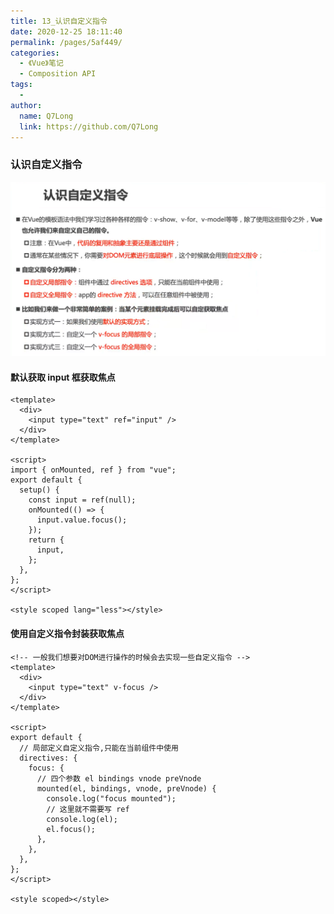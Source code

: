 ```yaml
---
title: 13_认识自定义指令
date: 2020-12-25 18:11:40
permalink: /pages/5af449/
categories:
  - 《Vue》笔记
  - Composition API
tags:
  -
author:
  name: Q7Long
  link: https://github.com/Q7Long
---
```


### 认识自定义指令

![image-20221209151442118](https://github.com/Q7Long/images/blob/master/qlBlog_images/Vue%E5%9F%BA%E7%A1%80/26_Composition%20API/13_%E8%AE%A4%E8%AF%86%E8%87%AA%E5%AE%9A%E4%B9%89%E6%8C%87%E4%BB%A4.assets/image-20221209151442118.png?raw=true)

#### 默认获取 input 框获取焦点

```vue
<template>
  <div>
    <input type="text" ref="input" />
  </div>
</template>

<script>
import { onMounted, ref } from "vue";
export default {
  setup() {
    const input = ref(null);
    onMounted(() => {
      input.value.focus();
    });
    return {
      input,
    };
  },
};
</script>

<style scoped lang="less"></style>
```

#### 使用自定义指令封装获取焦点

```vue
<!-- 一般我们想要对DOM进行操作的时候会去实现一些自定义指令 -->
<template>
  <div>
    <input type="text" v-focus />
  </div>
</template>

<script>
export default {
  // 局部定义自定义指令,只能在当前组件中使用
  directives: {
    focus: {
      // 四个参数 el bindings vnode preVnode
      mounted(el, bindings, vnode, preVnode) {
        console.log("focus mounted");
        // 这里就不需要写 ref
        console.log(el);
        el.focus();
      },
    },
  },
};
</script>

<style scoped></style>
```
